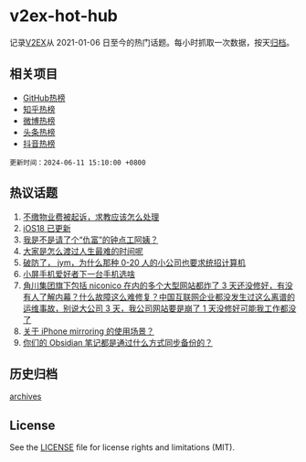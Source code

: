 # v2ex-hot-hub

 记录[V2EX](https://www.v2ex.com/)从 2021-01-06 日至今的热门话题。每小时抓取一次数据，按天[归档](archives)。
 
 ## 相关项目

- [GitHub热榜](https://github.com/lonnyzhang423/github-hot-hub)
- [知乎热榜](https://github.com/lonnyzhang423/zhihu-hot-hub)
- [微博热榜](https://github.com/lonnyzhang423/weibo-hot-hub)
- [头条热榜](https://github.com/lonnyzhang423/toutiao-hot-hub)
- [抖音热榜](https://github.com/lonnyzhang423/douyin-hot-hub)


 `更新时间：2024-06-11 15:10:00 +0800`

## 热议话题

1. [不缴物业费被起诉，求教应该怎么处理](https://www.v2ex.com/t/1048382)
1. [iOS18 已更新](https://www.v2ex.com/t/1048392)
1. [我是不是请了个“仇富”的钟点工阿姨？](https://www.v2ex.com/t/1048293)
1. [大家是怎么渡过人生最难的时间呢](https://www.v2ex.com/t/1048422)
1. [破防了， jym，为什么那种 0-20 人的小公司也要求统招计算机](https://www.v2ex.com/t/1048292)
1. [小屏手机爱好者下一台手机选啥](https://www.v2ex.com/t/1048275)
1. [角川集团旗下包括 niconico 在内的多个大型网站都炸了 3 天还没修好，有没有人了解内幕？什么故障这么难修复？中国互联网企业都没发生过这么离谱的运维事故，别说大公司 3 天，我公司网站要是崩了 1 天没修好可能我工作都没了](https://www.v2ex.com/t/1048368)
1. [关于 iPhone mirroring 的使用场景？](https://www.v2ex.com/t/1048384)
1. [你们的 Obsidian 笔记都是通过什么方式同步备份的？](https://www.v2ex.com/t/1048271)

## 历史归档

[archives](archives)

## License

See the [LICENSE](LICENSE) file for license rights and limitations (MIT).
